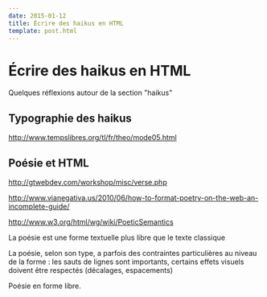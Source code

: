 ```yaml
---
date: 2015-01-12
title: Écrire des haikus en HTML
template: post.html
---
```


# Écrire des haikus en HTML

Quelques réflexions autour de la section "haikus"

## Typographie des haikus

<http://www.tempslibres.org/tl/fr/theo/mode05.html>



## Poésie et HTML

<http://gtwebdev.com/workshop/misc/verse.php>

<http://www.vianegativa.us/2010/06/how-to-format-poetry-on-the-web-an-incomplete-guide/>

<http://www.w3.org/html/wg/wiki/PoeticSemantics>



La poésie est une forme textuelle plus libre que le texte classique

La poésie, selon son type, a parfois des contraintes particulières au niveau de la forme : les sauts de lignes sont importants, certains effets visuels doivent être respectés (décalages, espacements)

Poésie en forme libre.

